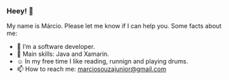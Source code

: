 ### Heey! 👋

My name is Márcio. Please let me know if I can help you. Some facts about me:

- :iphone: I’m a software developer.
- :wrench: Main skills: Java and Xamarin.
- :relaxed: In my free time I like reading, runnign and playing drums.
- 📫 How to reach me: marciosouzajunior@gmail.com

